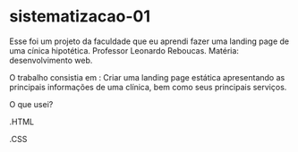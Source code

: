 # sistematizacao-01

Esse foi um projeto da faculdade que eu aprendi fazer uma landing page de uma cínica hipotética. 
Professor Leonardo Reboucas. Matéria: desenvolvimento web.

O trabalho consistia em : Criar uma landing page estática apresentando as principais informações de uma clínica, bem como seus principais serviços.

O que usei?

.HTML

.CSS

